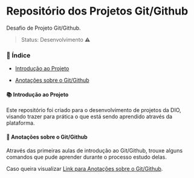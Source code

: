 # Repositório dos Projetos Git/Github
Desafio de Projeto Git/Github.

> Status: Desenvolvimento :warning:

### :bookmark_tabs: Índice

- [Introdução ao Projeto](#introdução-ao-projeto)

- [Anotações sobre o Git/Github](#-Anotações-sobre-Git/Github)

  

#### :books: Introdução ao Projeto

Este repositório foi criado para o desenvolvimento de projetos da DIO, visando trazer para prática o que está sendo aprendido através da plataforma.

#### :page_with_curl: Anotações sobre o Git/Github

Através das primeiras aulas de introdução ao Git/Github, trouxe alguns comandos que pude aprender durante o processo estudo delas. 

Caso queira visualizar [Link para Anotações sobre o Git/Github](https://github.com/Pamelamorim1/dio-desafio-github-primeiro-repositorio/blob/e6ba0a52416283f15930a4fdee36590b6eea9e6e/Projetos/Introdu%C3%A7%C3%A3o%20ao%20Git%20e%20ao%20Github/Anota%C3%A7%C3%B5es%20sobre%20Git-Github.md).


